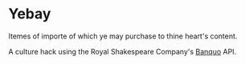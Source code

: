 Yebay
=====

Itemes of importe of which ye may purchase to thine heart's content.

A culture hack using the Royal Shakespeare Company's [Banquo](http://myshakespeare.worldshakespearefestival.org.uk/banquo/) API.